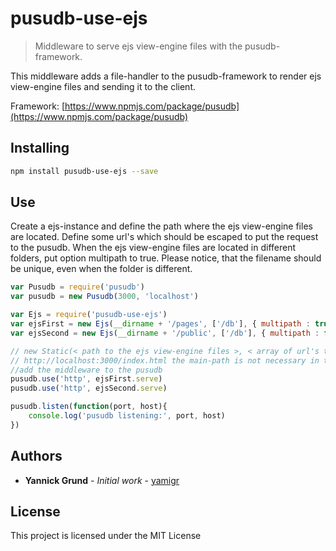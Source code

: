 # pusudb-use-ejs

> Middleware to serve ejs view-engine files with the pusudb-framework.

This middleware adds a file-handler to the pusudb-framework to render ejs view-engine files and sending it to the client.

Framework: [https://www.npmjs.com/package/pusudb](https://www.npmjs.com/package/pusudb)

<a name="installing"></a>
## Installing

```sh
npm install pusudb-use-ejs --save
```

## Use

Create a ejs-instance and define the path where the ejs view-engine files are located. Define some url's which should be escaped to put the request to the pusudb. When the ejs view-engine files are located in different folders, put option multipath to true. Please notice, that the filename should be unique, even when the folder is different.

```js
var Pusudb = require('pusudb')
var pusudb = new Pusudb(3000, 'localhost')

var Ejs = require('pusudb-use-ejs')
var ejsFirst = new Ejs(__dirname + '/pages', ['/db'], { multipath : true, api : '/api' }) //api-keyword in the url, where the db-query begins
var ejsSecond = new Ejs(__dirname + '/public', ['/db'], { multipath : false })

// new Static(< path to the ejs view-engine files >, < array of url's to escape when a get-request fired >)
// http://localhost:3000/index.html the main-path is not necessary in the url
//add the middleware to the pusudb
pusudb.use('http', ejsFirst.serve)
pusudb.use('http', ejsSecond.serve)

pusudb.listen(function(port, host){
    console.log('pusudb listening:', port, host)
})
```
<a name="authors"></a>

## Authors

* **Yannick Grund** - *Initial work* - [yamigr](https://github.com/yamigr)

<a name="license"></a>

## License

This project is licensed under the MIT License

